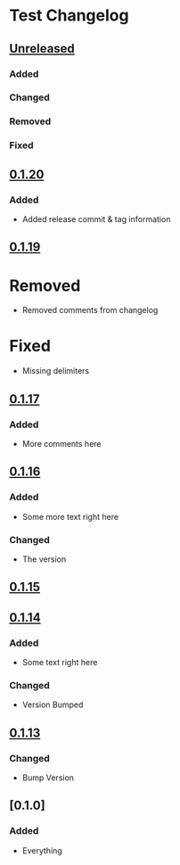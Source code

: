 # Test Changelog

## [Unreleased]
<!-- UNRELEASED START -->
### Added


### Changed


### Removed


### Fixed


<!-- UNRELEASED END -->

## [0.1.20]
### Added
- Added release commit & tag information

## [0.1.19]
# Removed
- Removed comments from changelog

# Fixed
- Missing delimiters

## [0.1.17]
### Added
- More comments here

## [0.1.16]
### Added
- Some more text right here

### Changed
- The version

## [0.1.15]

## [0.1.14]
### Added
- Some text right here

### Changed
- Version Bumped

## [0.1.13]
### Changed
- Bump Version

## [0.1.0]
### Added
- Everything

[Unreleased]: https://github.com/PolyhedralDev/TerraOverworldConfig/compare/v0.1.20...HEAD
[0.1.20]: https://github.com/PolyhedralDev/TerraOverworldConfig/compare/v0.1.19...v0.1.20
[0.1.19]: https://github.com/PolyhedralDev/TerraOverworldConfig/compare/v0.1.18...v0.1.19
 [0.1.18]: https://github.com/PolyhedralDev/TerraOverworldConfig/compare/v0.1.17...v0.1.18
[0.1.17]: https://github.com/PolyhedralDev/TerraOverworldConfig/compare/v0.1.16...v0.1.17
[0.1.16]: https://github.com/PolyhedralDev/TerraOverworldConfig/compare/v0.1.15...v0.1.16
[0.1.15]: https://github.com/PolyhedralDev/TerraOverworldConfig/compare/v0.1.14...v0.1.15
[0.1.14]: https://github.com/PolyhedralDev/TerraOverworldConfig/compare/v0.1.13...v0.1.14
[0.1.13]: https://github.com/PolyhedralDev/TerraOverworldConfig/compare/v0.1.12...v0.1.13
[1.0.0]: https://github.com/Astrashh/ConfigPackAutomation/releases/tag/v1.0.0